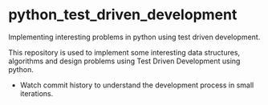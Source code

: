 # python_test_driven_development
Implementing interesting problems in python using test driven development. 


This repository is used to implement some interesting data structures, algorithms and design problems using Test Driven Development
using python.
- Watch commit history to understand the development process in small iterations.
